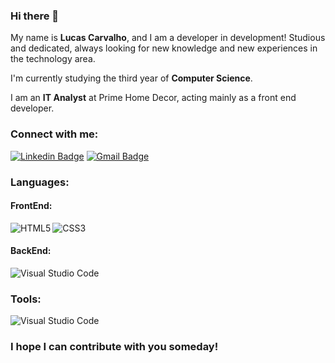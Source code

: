 ### Hi there 👋

My name is **Lucas Carvalho**, and I am a developer in development! Studious and dedicated, always looking for new knowledge and new experiences in the technology area.

I'm currently studying the third year of **Computer Science**.

I am an **IT Analyst** at Prime Home Decor, acting mainly as a front end developer.

### Connect with me:
<a href="https://www.linkedin.com/in/dev-lucas-carvalho/" target="_blank"><img src="https://i.imgur.com/cQZE8C8.png" alt="Linkedin Badge" /></a>
<a href="mailto:lucashms.carvalho@gmail.com" target="_blank"><img src="https://i.imgur.com/wOdadgd.png" alt="Gmail Badge" /></a>

### Languages:
<h4>FrontEnd:</h4>
<img align="left" src="https://i.imgur.com/k2DH5I2.png" alt="HTML5" />
<img align="left" src="https://i.imgur.com/j5bqrw8.png" alt="CSS3" />
<br />
<h4>BackEnd:</h4>
<img src="https://i.imgur.com/pewfrcI.png" alt="Visual Studio Code" />
<h3>Tools:</h3>
<img src="https://i.imgur.com/pewfrcI.png" alt="Visual Studio Code" />

### I hope I can contribute with you someday!
